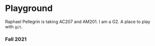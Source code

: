 # Playground
Raphael Pellegrin is taking AC207 and AM201.
I am a G2.
A place to play with `git`.

### Fall 2021
